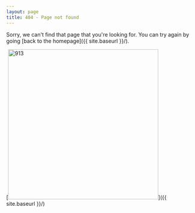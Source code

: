```yaml
---
layout: page
title: 404 - Page not found
---
```


Sorry, we can't find that page that you're looking for. You can try again by going [back to the homepage]({{ site.baseurl }}/).

[<img src="{{ site.baseurl }}/images/13-3.jpg" alt="913" style="width: 400px;"/>]({{ site.baseurl }}/)
